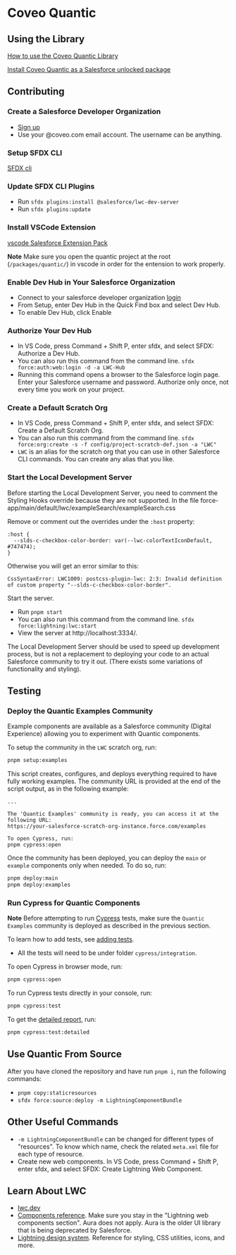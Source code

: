 # Coveo Quantic

## Using the Library
[How to use the Coveo Quantic Library](https://docs.coveo.com/en/quantic/latest/)

[Install Coveo Quantic as a Salesforce unlocked package](https://docs.coveo.com/en/quantic/latest/usage/#install-quantic)


## Contributing

### Create a Salesforce Developer Organization

- [Sign up](https://developer.salesforce.com/signup)
- Use your @coveo.com email account. The username can be anything.

### Setup SFDX CLI

[SFDX cli](https://developer.salesforce.com/tools/sfdxcli)

### Update SFDX CLI Plugins

- Run `sfdx plugins:install @salesforce/lwc-dev-server`
- Run `sfdx plugins:update`

### Install VSCode Extension

[vscode Salesforce Extension Pack](https://marketplace.visualstudio.com/items?itemName=salesforce.salesforcedx-vscode)

**Note** Make sure you open the quantic project at the root (`/packages/quantic/`) in vscode in order for the entension to work properly.

### Enable Dev Hub in Your Salesforce Organization

- Connect to your salesforce developer organization [login](http://login.salesforce.com/)
- From Setup, enter Dev Hub in the Quick Find box and select Dev Hub.
- To enable Dev Hub, click Enable

### Authorize Your Dev Hub

- In VS Code, press Command + Shift P, enter sfdx, and select SFDX: Authorize a Dev Hub.
- You can also run this command from the command line. `sfdx force:auth:web:login -d -a LWC-Hub`
- Running this command opens a browser to the Salesforce login page. Enter your Salesforce username and password. Authorize only once, not every time you work on your project.

### Create a Default Scratch Org

- In VS Code, press Command + Shift P, enter sfdx, and select SFDX: Create a Default Scratch Org.
- You can also run this command from the command line. `sfdx force:org:create -s -f config/project-scratch-def.json -a "LWC"`
- `LWC` is an alias for the scratch org that you can use in other Salesforce CLI commands. You can create any alias that you like.

### Start the Local Development Server

Before starting the Local Development Server, you need to comment the Styling Hooks override because they are not supported.
In the file force-app/main/default/lwc/exampleSearch/exampleSearch.css

Remove or comment out the overrides under the `:host` property:

```
:host {
  --slds-c-checkbox-color-border: var(--lwc-colorTextIconDefault, #747474);
}
```

Otherwise you will get an error similar to this:

`CssSyntaxError: LWC1009: postcss-plugin-lwc: 2:3: Invalid definition of custom property "--slds-c-checkbox-color-border".`

Start the server.

- Run `pnpm start`
- You can also run this command from the command line. `sfdx force:lightning:lwc:start`
- View the server at http://localhost:3334/.

The Local Development Server should be used to speed up development process, but is not a replacement to deploying your code to an actual Salesforce community to try it out. (There exists some variations of functionality and styling).

## Testing

### Deploy the Quantic Examples Community

Example components are available as a Salesforce community (Digital Experience) allowing you to experiment with Quantic components.

To setup the community in the `LWC` scratch org, run:

```bash
pnpm setup:examples
```

This script creates, configures, and deploys everything required to have fully working examples. The community URL is provided at the end of the script output, as in the following example:

```
...

The 'Quantic Examples' community is ready, you can access it at the following URL:
https://your-salesforce-scratch-org-instance.force.com/examples

To open Cypress, run:
pnpm cypress:open
```

Once the community has been deployed, you can deploy the `main` or `example` components only when needed. To do so, run:

```bash
pnpm deploy:main
pnpm deploy:examples
```

### Run Cypress for Quantic Components

**Note** Before attempting to run [Cypress](https://docs.cypress.io) tests, make sure the `Quantic Examples` community is deployed as described in the previous section.

To learn how to add tests, see [adding tests](./docs/adding-tests.md).

- All the tests will need to be under folder `cypress/integration`.

To open Cypress in browser mode, run:

```bash
pnpm cypress:open
```

To run Cypress tests directly in your console, run:

```bash
pnpm cypress:test
```

To get the [detailed report](./docs/detailed-reporting.md), run:

```bash
pnpm cypress:test:detailed
```

## Use Quantic From Source

After you have cloned the repository and have run `pnpm i`, run the following commands:

- `pnpm copy:staticresources`
- `sfdx force:source:deploy -m LightningComponentBundle`

## Other Useful Commands

- `-m LightningComponentBundle` can be changed for different types of "resources". To know which name, check the related `meta.xml` file for each type of resource.
- Create new web components. In VS Code, press Command + Shift P, enter sfdx, and select SFDX: Create Lightning Web Component.

## Learn About LWC

- [lwc.dev](https://lwc.dev/)
- [Components reference](https://developer.salesforce.com/docs/component-library/overview/components). Make sure you stay in the "Lightning web components section". Aura does not apply. Aura is the older UI library that is being deprecated by Salesforce.
- [Lightning design system](https://www.lightningdesignsystem.com/). Reference for styling, CSS utilities, icons, and more.
